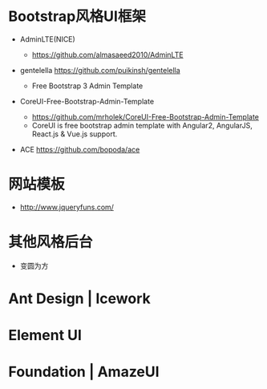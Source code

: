 # Bootstrap风格UI框架

- AdminLTE(NICE)

  - <https://github.com/almasaeed2010/AdminLTE>

- gentelella <https://github.com/puikinsh/gentelella>

  - Free Bootstrap 3 Admin Template

- CoreUI-Free-Bootstrap-Admin-Template

  - <https://github.com/mrholek/CoreUI-Free-Bootstrap-Admin-Template>
  - CoreUI is free bootstrap admin template with Angular2, AngularJS, React.js & Vue.js support.

- ACE https://github.com/bopoda/ace  

# 网站模板

- <http://www.jqueryfuns.com/>

# 其他风格后台

- 变圆为方

# Ant Design | Icework

# Element UI

# Foundation | AmazeUI
